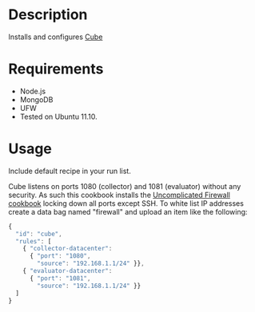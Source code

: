 Description
===========

Installs and configures [Cube](http://square.github.com/cube/)

Requirements
============

* Node.js
* MongoDB
* UFW
* Tested on Ubuntu 11.10.

Usage
=====

Include default recipe in your run list.

Cube listens on ports 1080 (collector) and 1081 (evaluator) without
any security. As such this cookbook installs the
[Uncomplicated Firewall cookbook](http://community.opscode.com/cookbooks/ufw)
locking down all ports except SSH. To white list IP addresses create a
data bag named "firewall" and upload an item like the following:

```javascript
{
  "id": "cube",
  "rules": [
    { "collector-datacenter":
      { "port": "1080",
        "source": "192.168.1.1/24" }},
    { "evaluator-datacenter":
      { "port": "1081",
        "source": "192.168.1.1/24" }}
  ]
}
```

